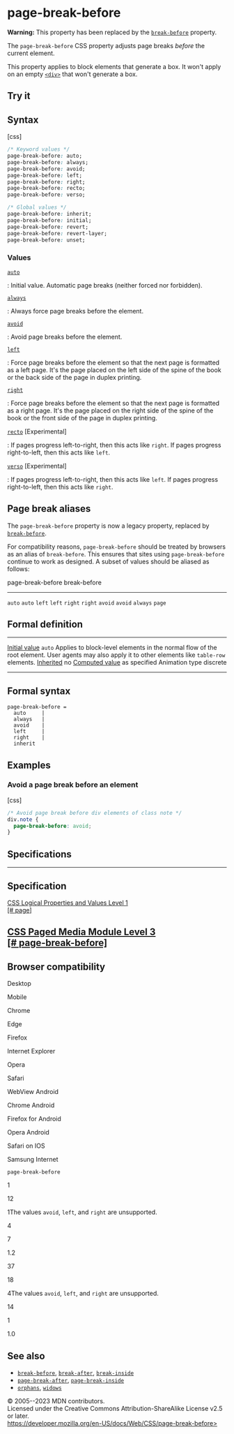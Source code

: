 page-break-before
=================

**Warning:** This property has been replaced by the
[`break-before`](break-before.md) property.

The `page-break-before` CSS property adjusts page breaks *before* the
current element.

This property applies to block elements that generate a box. It won\'t
apply on an empty
[`<div>`](https://developer.mozilla.org/en-US/docs/Web/HTML/Element/div)
that won\'t generate a box.

Try it
------

Syntax
------

[css]

```css
/* Keyword values */
page-break-before: auto;
page-break-before: always;
page-break-before: avoid;
page-break-before: left;
page-break-before: right;
page-break-before: recto;
page-break-before: verso;

/* Global values */
page-break-before: inherit;
page-break-before: initial;
page-break-before: revert;
page-break-before: revert-layer;
page-break-before: unset;
```

### Values

[`auto`](#auto)

:   Initial value. Automatic page breaks (neither forced nor forbidden).

[`always`](#always)

:   Always force page breaks before the element.

[`avoid`](#avoid)

:   Avoid page breaks before the element.

[`left`](#left)

:   Force page breaks before the element so that the next page is
    formatted as a left page. It\'s the page placed on the left side of
    the spine of the book or the back side of the page in duplex
    printing.

[`right`](#right)

:   Force page breaks before the element so that the next page is
    formatted as a right page. It\'s the page placed on the right side
    of the spine of the book or the front side of the page in duplex
    printing.

[`recto`](#recto) [Experimental]

:   If pages progress left-to-right, then this acts like `right`. If
    pages progress right-to-left, then this acts like `left`.

[`verso`](#verso) [Experimental]

:   If pages progress left-to-right, then this acts like `left`. If
    pages progress right-to-left, then this acts like `right`.

Page break aliases
------------------

The `page-break-before` property is now a legacy property, replaced by
[`break-before`](break-before.md).

For compatibility reasons, `page-break-before` should be treated by
browsers as an alias of `break-before`. This ensures that sites using
`page-break-before` continue to work as designed. A subset of values
should be aliased as follows:

  page-break-before   break-before
  ------------------- --------------
  `auto`              `auto`
  `left`              `left`
  `right`             `right`
  `avoid`             `avoid`
  `always`            `page`

Formal definition
-----------------

  ---------------------------------- -----------------------------------------------------------------------------------------------------------------------------------------
  [Initial value](initial_value.md)     `auto`
  Applies to                         block-level elements in the normal flow of the root element. User agents may also apply it to other elements like `table-row` elements.
  [Inherited](inheritance.md)           no
  [Computed value](computed_value.md)   as specified
  Animation type                     discrete
  ---------------------------------- -----------------------------------------------------------------------------------------------------------------------------------------

Formal syntax
-------------

```
page-break-before = 
  auto     |
  always   |
  avoid    |
  left     |
  right    |
  inherit  
```

Examples
--------

### Avoid a page break before an element

[css]

```css
/* Avoid page break before div elements of class note */
div.note {
  page-break-before: avoid;
}
```

Specifications
--------------

  -----------------------------------------------------------------------------------

Specification
  -----------------------------------------------------------------------------------

  [CSS Logical Properties and Values Level 1\
  [\# page]](https://drafts.csswg.org/css-logical/#page)

[CSS Paged Media Module Level 3\
  [\#
  page-break-before]](https://drafts.csswg.org/css-page/#page-break-before)
  -----------------------------------------------------------------------------------

Browser compatibility
---------------------

Desktop

Mobile

Chrome

Edge

Firefox

Internet Explorer

Opera

Safari

WebView Android

Chrome Android

Firefox for Android

Opera Android

Safari on IOS

Samsung Internet

`page-break-before`

1

12

1The values `avoid`, `left`, and `right` are unsupported.

4

7

1.2

37

18

4The values `avoid`, `left`, and `right` are unsupported.

14

1

1.0

See also
--------

- [`break-before`](break-before.md), [`break-after`](break-after.md),
    [`break-inside`](break-inside.md)
- [`page-break-after`](page-break-after.md),
    [`page-break-inside`](page-break-inside.md)
- [`orphans`](orphans.md), [`widows`](widows.md)

© 2005--2023 MDN contributors.\
Licensed under the Creative Commons Attribution-ShareAlike License v2.5
or later.\
https://developer.mozilla.org/en-US/docs/Web/CSS/page-break-before>
